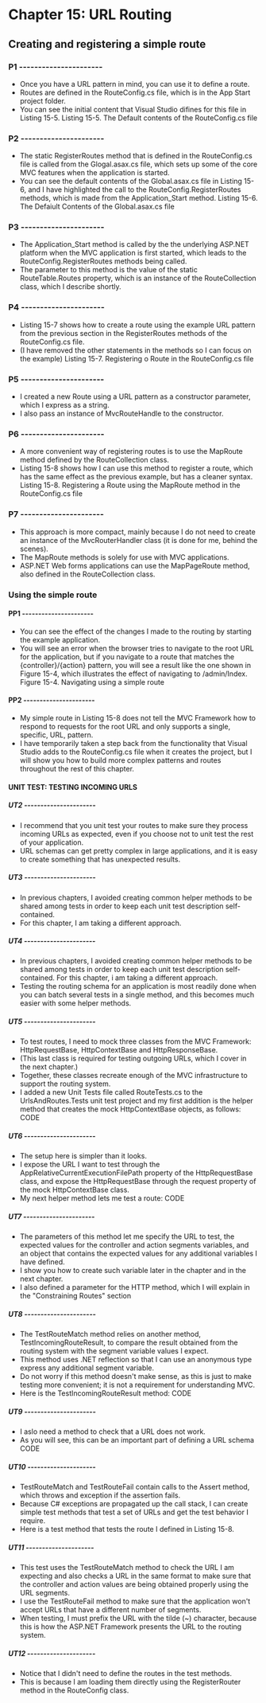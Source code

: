 # Chapter 15: URL Routing

## Creating and registering a simple route  

### P1 ----------------------

* Once you have a URL pattern in mind, you can use it to define a route.
* Routes are defined in the RouteConfig.cs file, which is in the App Start project folder.
* You can see the initial content that Visual Studio difines for this file in Listing 15-5.
    Listing 15-5. The Default contents of the RouteConfig.cs file

### P2 ----------------------

* The static RegisterRoutes method that is defined in the RouteConfig.cs file is called from the Glogal.asax.cs file, which sets up some of the core MVC features when the application is started.
* You can see the default contents of the Global.asax.cs file in Listing 15-6, and I have highlighted the call to the RouteConfig.RegisterRoutes methods, which is made from the Application_Start method.
    Listing 15-6. The Defaiult Contents of the Global.asax.cs file

### P3 ----------------------

* The Application_Start method is called by the the underlying ASP.NET platform when the MVC application is first started, which leads to the RouteConfig.RegisterRoutes methods being called.
* The parameter to this method is the value of the static RouteTable.Routes property, which is an instance of the RouteCollection class, which I describe shortly.

### P4 ----------------------

* Listing 15-7 shows how to create a route using the example URL pattern from the previous section in the RegisterRoutes methods of the RouteConfig.cs file.
* (I have removed the other statements in the methods so I can focus on the example)
    Listing 15-7. Registering o Route in the RouteConfig.cs file

### P5 ----------------------

* I created a new Route using a URL pattern as a constructor parameter, which I express as a string.
* I also pass an instance of MvcRouteHandle to the constructor.

### P6 ----------------------

* A more convenient way of registering routes is to use the MapRoute method defined by the RouteCollection class.
* Listing 15-8 shows how I can use this method to register a route, which has the same effect as the previous example, but has a cleaner syntax.
    Listing 15-8. Registering a Route using the MapRoute method in the RouteConfig.cs file

### P7 ----------------------

* This approach is more compact, mainly because I do not need to create an instance of the MvcRouterHandler class (it is done for me, behind the scenes).
* The MapRoute methods is solely for use with MVC applications.
* ASP.NET Web forms applications can use the MapPageRoute method, also defined in the RouteCollection class.

### Using the simple route

#### PP1 ----------------------

* You can see the effect of the changes I made to the routing by starting the example application.
* You will see an error when the browser tries to navigate to the root URL for the application, but if you navigate to a route that matches the {controller}/{action} pattern, you will see a result like the one shown in Figure 15-4, which illustrates the effect of navigating to /admin/Index.
    Figure 15-4. Navigating using a simple route

#### PP2 ----------------------

* My simple route in Listing 15-8 does not tell the MVC Framework how to respond to requests for the root URL and only supports a single, specific, URL, pattern.
* I have temporarily taken a step back from the functionality that Visual Studio adds to the RouteConfig.cs file when it creates the project, but I will show you how to build more complex patterns and routes throughout the rest of this chapter.

#### UNIT TEST: TESTING INCOMING URLS

##### UT2 ----------------------

* I recommend that you unit test your routes to make sure they process incoming URLs as expected, even if you choose not to unit test the rest of your application.
* URL schemas can get pretty complex in large applications, and it is easy to create something that has unexpected results.

##### UT3 ----------------------

* In previous chapters, I avoided creating common helper methods to be shared among tests in order to keep each unit test description self-contained.
* For this chapter, I am taking a different approach.

##### UT4 ----------------------

* In previous chapters, I avoided creating common helper methods to be shared among tests in order to keep each unit test description self-contained. For this chapter, i am taking a different approach.
* Testing the routing schema for an application is most readily done when you can batch several tests in a single method, and this becomes much easier with some helper methods.

##### UT5 ----------------------

* To test routes, I need to mock three classes from the MVC Framework: HttpRequestBase, HttpContextBase and HttpResponseBase.
* (This last class is required for testing outgoing URLs, which I cover in the next chapter.)
* Together, these classes recreate enough of the MVC infrastructure to support the routing system.
* I added a new Unit Tests file called RouteTests.cs to the UrlsAndRoutes.Tests unit test project and my first addition is the helper method that creates the mock HttpContextBase objects, as follows:
    CODE

##### UT6 ----------------------

* The setup here is simpler than it looks.
* I expose the URL I want to test through the AppRelativeCurrentExecutionFilePath property of the HttpRequestBase class, and expose the HttpRequestBase through the request property of the mock HttpContextBase class.
* My next helper method lets me test a route:
     CODE

##### UT7 ----------------------

* The parameters of this method let me specify the URL to test, the expected values for the controller and action segments variables, and an object that contains the expected values for any additional variables I have defined.
* I show you how to create such variable later in the chapter and in the next chapter.
* I also defined a parameter for the HTTP method, which I will explain in the "Constraining Routes" section

##### UT8 ----------------------

* The TestRouteMatch method relies on another method, TestIncomingRouteResult, to compare the result obtained from the routing system with the segment variable values I expect.
* This method uses .NET reflection so that I can use an anonymous type express any additional segment variable.
* Do not worry if this method doesn't make sense, as this is just to make testing more convenient; it is not a requirement for understanding MVC.
* Here is the TestIncomingRouteResult method:
    CODE

##### UT9 ----------------------

* I aslo need a method to check that a URL does not work.
* As you will see, this can be an important part of defining a URL schema
    CODE

##### UT10 ---------------------

* TestRouteMatch and TestRouteFail contain calls to the Assert method, which throws and exception if the assertion fails.
* Because C# exceptions are propagated up the call stack,  I can create simple test methods that test a set of URLs and get the test behavior I require.
* Here is a test method that tests the route I defined in Listing 15-8.

##### UT11 ---------------------

* This test uses the TestRouteMatch method to check the URL I am expecting and also checks a URL in the same format to make sure that the controller and action values are being obtained properly using the URL segments.
* I use the TestRouteFail method to make sure that the application won't accept URLs that have a different number of segments.
* When testing, I must prefix the URL with the tilde (~) character, because this is how the ASP.NET Framework presents the URL to the routing system.

##### UT12 ---------------------

* Notice that I didn't need to define the routes in the test methods.
* This is because I am loading them directly using the RegisterRouter method in the RouteConfig class.




<!--
# Chapter 15: URL Routing
## Creating and registering a simple route
### Using the simple route
#### UNIT TEST: TESTING INCOMING URLS    

> SUMMARRY AND UPDATE ==========================
.
> CONTENTS =====================================
# Chapter 15: URL Routing
## Creating and registering a simple route
### Using the simple route
.
> GITHUB =====================================
https://github.com/deyran/asp-dot-net-training/blob/main/pro-asp-net-mvc/chapter-15/dd-creating-and-registering-a-simple-route.md
.
> # ==========================================
#DotNet #csharp #csharpdotnet #dotnetcore #csharpdeveloper #dotnetdevelopers #aspnetcore #ASPNET #aspdotnet #IT #developer #TI #tecnologia #DevOps #desenvolvedor #programador #software #homeoffice #dev #tecnologiadainformacao #devs #code #programacao #programação #tecnologiadainformação #sistemasdeinformação #engenhariadesoftware #GitHub #ASPNETMVC #ASPNET #MVC #core #MVC #route #urlroute #urlroting #urlpatterns #RoutingSystem
-->
